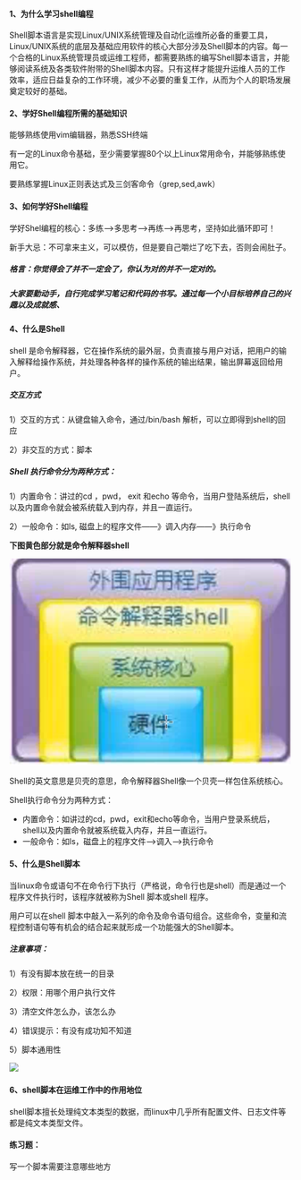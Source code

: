 #### 1、为什么学习shell编程

Shell脚本语言是实现Linux/UNIX系统管理及自动化运维所必备的重要工具，Linux/UNIX系统的底层及基础应用软件的核心大部分涉及Shell脚本的内容。每一个合格的Linux系统管理员或运维工程师，都需要熟练的编写Shell脚本语言，并能够阅读系统及各类软件附带的Shell脚本内容。只有这样才能提升运维人员的工作效率，适应日益复杂的工作环境，减少不必要的重复工作，从而为个人的职场发展奠定较好的基础。

#### 2、学好Shell编程所需的基础知识

能够熟练使用vim编辑器，熟悉SSH终端

有一定的Linux命令基础，至少需要掌握80个以上Linux常用命令，并能够熟练使用它。

要熟练掌握Linux正则表达式及三剑客命令（grep,sed,awk）

#### 3、如何学好Shell编程

学好Shel编程的核心：多练--&gt;多思考--&gt;再练--&gt;再思考，坚持如此循环即可！

新手大忌：不可拿来主义，可以模仿，但是要自己嚼烂了吃下去，否则会闹肚子。

##### 格言：你觉得会了并不一定会了，你认为对的并不一定对的。

##### 大家要勤动手，自行完成学习笔记和代码的书写。通过每一个小目标培养自己的兴趣以及成就感、

#### 4、什么是Shell

shell 是命令解释器，它在操作系统的最外层，负责直接与用户对话，把用户的输入解释给操作系统，并处理各种各样的操作系统的输出结果，输出屏幕返回给用户。

##### 交互方式

1）交互的方式：从键盘输入命令，通过/bin/bash 解析，可以立即得到shell的回应

2）非交互的方式：脚本

##### Shell 执行命令分为两种方式：

1）内置命令：讲过的cd ，pwd， exit 和echo 等命令，当用户登陆系统后，shell 以及内置命令就会被系统载入到内存，并且一直运行。

2）一般命令：如ls, 磁盘上的程序文件——》调入内存——》执行命令

**下图黄色部分就是命令解释器shell**

![](/assets/22-39.png)

Shell的英文意思是贝壳的意思，命令解释器Shell像一个贝壳一样包住系统核心。

Shell执行命令分为两种方式：

* 内置命令：如讲过的cd，pwd，exit和echo等命令，当用户登录系统后，shell以及内置命令就被系统载入内存，并且一直运行。
* 一般命令：如ls，磁盘上的程序文件--&gt;调入--&gt;执行命令

#### 5、什么是Shell脚本

当linux命令或语句不在命令行下执行（严格说，命令行也是shell）而是通过一个程序文件执行时，该程序就被称为Shell 脚本或shell 程序。

用户可以在shell 脚本中敲入一系列的命令及命令语句组合。这些命令，变量和流程控制语句等有机会的结合起来就形成一个功能强大的Shell脚本。

##### 注意事项：

1）有没有脚本放在统一的目录

2）权限：用哪个用户执行文件

3）清空文件怎么办，该怎么办

4）错误提示：有没有成功知不知道

5）脚本通用性

![](https://www.luffycity.com/linux-book/assets/22-11.png)

#### 6、shell脚本在运维工作中的作用地位

shell脚本擅长处理纯文本类型的数据，而linux中几乎所有配置文件、日志文件等都是纯文本类型文件。

#### 练习题：

写一个脚本需要注意哪些地方

